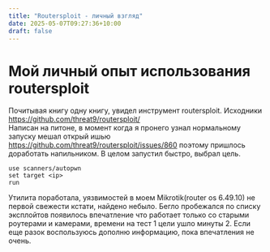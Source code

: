 ```yaml
---
title: "Routersploit - личный взгляд"
date: 2025-05-07T09:27:36+10:00
draft: false
---
```

# Мой личный опыт использования routersploit
Почитывая книгу одну книгу, увидел инструмент routersploit. Исходники https://github.com/threat9/routersploit/   
Написан на питоне, в момент когда я пронего узнал нормальному запуску мешал открый ишью https://github.com/threat9/routersploit/issues/860  поэтому пришлось доработать напильником. В целом запустил быстро, выбрал цель.
```
use scanners/autopwn
set target <ip>
run
```
Утилита поработала, уязвимостей в моем Mikrotik(router os 6.49.10) не первой свежести кстати, найдено небыло.
Бегло пробежался по списку эксплойтов появилось впечатление что работает только со старыми роутерами и камерами, 
времени на тест 1 цели ушло минуты 2. Если еще разок воспользуюсь дополню информацию, пока впечатления не очень.
